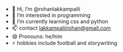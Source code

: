 - 👋 Hi, I’m @rohanlakkampalli
- 👀 I’m interested in programming
- 🌱 I’m currently learning css and python
- 📫 contact lakkampaliirohan@gmail.com
- 😄 Pronouns: he/him
- ⚡ hobbies include football and storywriting

<!---
rohanlakkz/rohanlakkz is a ✨ special ✨ repository because its `README.md` (this file) appears on your GitHub profile.
You can click the Preview link to take a look at your changes.
--->
